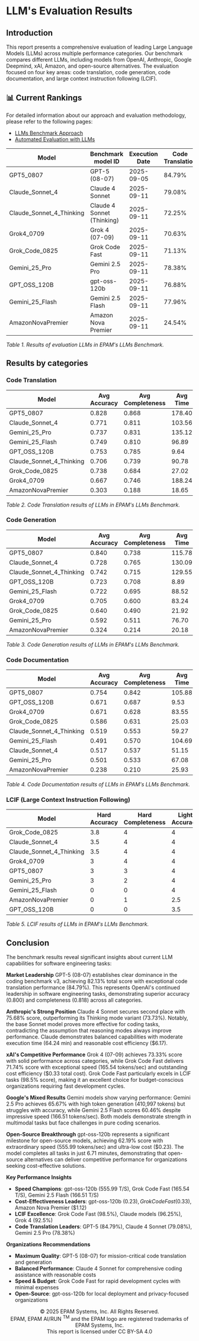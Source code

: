 # LLM's Evaluation Results

## Introduction

This report presents a comprehensive evaluation of leading Large Language Models (LLMs) across multiple performance categories. Our benchmark compares different LLMs, including models from OpenAI,
Anthropic, Google Deepmind, xAI, Amazon, and open-source alternatives. The evaluation focused on four key areas: code translation, code generation, code documentation, and large context instruction
following (LCIF).

## 📊 Current Rankings

For detailed information about our approach and evaluation methodology, please refer to the following pages:

- [LLMs Benchmark Approach](llm-approach.md)
- [Automated Evaluation with LLMs](automated-evaluation-with-llms.md)

| Model                    | Benchmark model ID         | Execution Date | Code Translation | Code Generation | Code Document | LCIF   | Total Score |
|--------------------------|----------------------------|----------------|------------------|-----------------|---------------|--------|-------------|
| GPT5_0807                | GPT-5 (08-07)              | 2025-09-05     | 84.79%           | 78.92%          | 79.81%        | 85.00% | 82.13%      |
| Claude_Sonnet_4          | Claude 4 Sonnet            | 2025-09-11     | 79.08%           | 74.65%          | 52.72%        | 96.25% | 75.68%      |
| Claude_Sonnet_4_Thinking | Claude 4 Sonnet (Thinking) | 2025-09-11     | 72.25%           | 72.81%          | 53.61%        | 96.25% | 73.73%      |
| Grok4_0709               | Grok 4 (07-09)             | 2025-09-11     | 70.63%           | 65.23%          | 64.94%        | 92.50% | 73.33%      |
| Grok_Code_0825           | Grok Code Fast             | 2025-09-11     | 71.13%           | 56.50%          | 60.83%        | 98.50% | 71.74%      |
| Gemini_25_Pro            | Gemini 2.5 Pro             | 2025-09-11     | 78.38%           | 55.15%          | 51.67%        | 77.50% | 65.67%      |
| GPT_OSS_120B             | gpt-oss-120b               | 2025-09-11     | 76.88%           | 71.54%          | 67.86%        | 32.50% | 62.19%      |
| Gemini_25_Flash          | Gemini 2.5 Flash           | 2025-09-11     | 77.96%           | 70.81%          | 53.06%        | 40.00% | 60.46%      |
| AmazonNovaPremier        | Amazon Nova Premier        | 2025-09-11     | 24.54%           | 26.88%          | 22.39%        | 33.75% | 26.89%      |

_Table 1. Results of evaluation LLMs in EPAM's LLMs Benchmark._

## Results by categories

### Code Translation

| Model                    | Avg Accuracy | Avg Completeness | Avg Time | Avg token | Avg Tokens/second | Score ↓ |
|--------------------------|--------------|------------------|----------|-----------|-------------------|---------|
| GPT5_0807                | 0.828        | 0.868            | 178.40   | 8836.92   | 49.53             | 0.8479  |
| Claude_Sonnet_4          | 0.771        | 0.811            | 103.56   | 9547.42   | 92.19             | 0.7908  |
| Gemini_25_Pro            | 0.737        | 0.831            | 135.12   | 15917.25  | 117.80            | 0.7838  |
| Gemini_25_Flash          | 0.749        | 0.810            | 96.89    | 19269.33  | 198.88            | 0.7796  |
| GPT_OSS_120B             | 0.753        | 0.785            | 9.64     | 6600.25   | 684.50            | 0.7688  |
| Claude_Sonnet_4_Thinking | 0.706        | 0.739            | 90.78    | 8085.17   | 89.06             | 0.7225  |
| Grok_Code_0825           | 0.738        | 0.684            | 27.02    | 5852.08   | 216.62            | 0.7113  |
| Grok4_0709               | 0.667        | 0.746            | 188.24   | 9413.75   | 50.01             | 0.7063  |
| AmazonNovaPremier        | 0.303        | 0.188            | 18.65    | 1065.92   | 57.17             | 0.2454  |

_Table 2. Code Translation results of LLMs in EPAM's LLMs Benchmark._

### Code Generation

| Model                    | Avg Accuracy | Avg Completeness | Avg Time | Avg token | Avg Tokens/second | Score ↓ |
|--------------------------|--------------|------------------|----------|-----------|-------------------|---------|
| GPT5_0807                | 0.840        | 0.738            | 115.78   | 7745.23   | 66.90             | 0.7892  |
| Claude_Sonnet_4          | 0.728        | 0.765            | 130.09   | 12419.15  | 95.46             | 0.7465  |
| Claude_Sonnet_4_Thinking | 0.742        | 0.715            | 129.55   | 12058.62  | 93.08             | 0.7281  |
| GPT_OSS_120B             | 0.723        | 0.708            | 8.89     | 4849.08   | 545.55            | 0.7154  |
| Gemini_25_Flash          | 0.722        | 0.695            | 88.52    | 16725.69  | 188.95            | 0.7081  |
| Grok4_0709               | 0.705        | 0.600            | 83.24    | 3994.92   | 47.99             | 0.6523  |
| Grok_Code_0825           | 0.640        | 0.490            | 21.92    | 3548.92   | 161.89            | 0.5650  |
| Gemini_25_Pro            | 0.592        | 0.511            | 76.70    | 8157.85   | 106.36            | 0.5515  |
| AmazonNovaPremier        | 0.324        | 0.214            | 20.18    | 1229.85   | 60.94             | 0.2688  |

_Table 3. Code Generation results of LLMs in EPAM's LLMs Benchmark._

### Code Documentation

| Model                    | Avg Accuracy | Avg Completeness | Avg Time | Avg token | Avg Tokens/second | Score ↓ |
|--------------------------|--------------|------------------|----------|-----------|-------------------|---------|
| GPT5_0807                | 0.754        | 0.842            | 105.88   | 5149.94   | 48.64             | 0.7981  |
| GPT_OSS_120B             | 0.671        | 0.687            | 9.53     | 4538.89   | 476.33            | 0.6786  |
| Grok4_0709               | 0.671        | 0.628            | 83.55    | 3292.06   | 39.40             | 0.6494  |
| Grok_Code_0825           | 0.586        | 0.631            | 25.03    | 3281.06   | 131.09            | 0.6083  |
| Claude_Sonnet_4_Thinking | 0.519        | 0.553            | 59.27    | 3520.78   | 59.40             | 0.5361  |
| Gemini_25_Flash          | 0.491        | 0.570            | 104.69   | 13906.56  | 132.84            | 0.5306  |
| Claude_Sonnet_4          | 0.517        | 0.537            | 51.15    | 3065.00   | 59.92             | 0.5272  |
| Gemini_25_Pro            | 0.501        | 0.533            | 67.08    | 6329.89   | 94.36             | 0.5167  |
| AmazonNovaPremier        | 0.238        | 0.210            | 25.93    | 865.61    | 33.39             | 0.2239  |

_Table 4. Code Documentation results of LLMs in EPAM's LLMs Benchmark._

### LCIF (Large Context Instruction Following)

| Model                    | Hard Accuracy | Hard Completeness | Light Accuracy | Light Completeness | Score ↓ |
|--------------------------|---------------|-------------------|----------------|--------------------|---------|
| Grok_Code_0825           | 3.8           | 4                 | 4              | 4                  | 0.985   |
| Claude_Sonnet_4          | 3.5           | 4                 | 4              | 4                  | 0.9625  |
| Claude_Sonnet_4_Thinking | 3.5           | 4                 | 4              | 4                  | 0.9625  |
| Grok4_0709               | 3             | 4                 | 4              | 4                  | 0.925   |
| GPT5_0807                | 3             | 3                 | 4              | 4                  | 0.85    |
| Gemini_25_Pro            | 3             | 2                 | 4              | 4                  | 0.775   |
| Gemini_25_Flash          | 0             | 0                 | 4              | 4                  | 0.4     |
| AmazonNovaPremier        | 0             | 1                 | 2.5            | 2.75               | 0.3375  |
| GPT_OSS_120B             | 0             | 0                 | 3.5            | 3                  | 0.325   |

_Table 5. LCIF results of LLMs in EPAM's LLMs Benchmark._

## Conclusion

The benchmark results reveal significant insights about current LLM capabilities for software engineering tasks:

**Market Leadership**
GPT-5 (08-07) establishes clear dominance in the coding benchmark v3, achieving 82.13% total score with exceptional code translation performance (84.79%). This represents OpenAI's continued leadership in software engineering tasks, demonstrating superior accuracy (0.800) and completeness (0.818) across all categories.

**Anthropic's Strong Position**
Claude 4 Sonnet secures second place with 75.68% score, outperforming its Thinking mode variant (73.73%). Notably, the base Sonnet model proves more effective for coding tasks, contradicting the assumption that reasoning modes always improve performance. Claude demonstrates balanced capabilities with moderate execution time (64.24 min) and reasonable cost efficiency ($6.17).

**xAI's Competitive Performance**
Grok 4 (07-09) achieves 73.33% score with solid performance across categories, while Grok Code Fast delivers 71.74% score with exceptional speed (165.54 tokens/sec) and outstanding cost efficiency ($0.33 total cost). Grok Code Fast particularly excels in LCIF tasks (98.5% score), making it an excellent choice for budget-conscious organizations requiring fast development cycles.

**Google's Mixed Results**
Gemini models show varying performance: Gemini 2.5 Pro achieves 65.67% with high token generation (410,997 tokens) but struggles with accuracy, while Gemini 2.5 Flash scores 60.46% despite impressive speed (166.51 tokens/sec). Both models demonstrate strength in multimodal tasks but face challenges in pure coding scenarios.

**Open-Source Breakthrough**
gpt-oss-120b represents a significant milestone for open-source models, achieving 62.19% score with extraordinary speed (555.99 tokens/sec) and ultra-low cost ($0.23). The model completes all tasks in just 6.71 minutes, demonstrating that open-source alternatives can deliver competitive performance for organizations seeking cost-effective solutions.

**Key Performance Insights**
- **Speed Champions**: gpt-oss-120b (555.99 T/S), Grok Code Fast (165.54 T/S), Gemini 2.5 Flash (166.51 T/S)
- **Cost-Effectiveness Leaders**: gpt-oss-120b ($0.23), Grok Code Fast ($0.33), Amazon Nova Premier ($1.12)
- **LCIF Excellence**: Grok Code Fast (98.5%), Claude models (96.25%), Grok 4 (92.5%)
- **Code Translation Leaders**: GPT-5 (84.79%), Claude 4 Sonnet (79.08%), Gemini 2.5 Pro (78.38%)

**Organizations Recommendations**
- **Maximum Quality**: GPT-5 (08-07) for mission-critical code translation and generation
- **Balanced Performance**: Claude 4 Sonnet for comprehensive coding assistance with reasonable costs
- **Speed & Budget**: Grok Code Fast for rapid development cycles with minimal expenses
- **Open-Source**: gpt-oss-120b for local deployment and privacy-focused organizations


<p align="center">
    © 2025 EPAM Systems, Inc. All Rights Reserved.<br/>
    EPAM, EPAM AI/RUN <sup>TM</sup> and the EPAM logo are registered trademarks of EPAM Systems, Inc.<br>
    This report is licensed under CC BY-SA 4.0
</p>